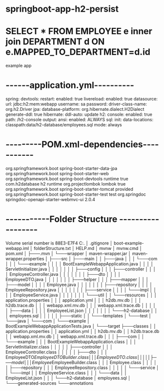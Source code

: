 # springboot-app-h2-persist

# SELECT * FROM EMPLOYEE e inner join DEPARTMENT d ON e.MAPPED_TO_DEPARTMENT=d.id

example app

# ------application.yml----------

spring:
devtools:
restart:
enabled: true
livereload:
enabled: true
datasource:
url: jdbc:h2:mem:webapp
username: sa
password:
driver-class-name: org.h2.Driver
jpa:
database-platform: org.hibernate.dialect.H2Dialect
generate-ddl: true
hibernate:
ddl-auto: update
h2:
console:
enabled: true
path: /h2-console
output:
ansi:
enabled: ALWAYS
sql:
init:
data-locations: classpath:data/h2-database/employees.sql
mode: always

# ---------POM.xml-dependencies-----------

 <dependencies>
        <dependency>
            <groupId>org.springframework.boot</groupId>
            <artifactId>spring-boot-starter-data-jpa</artifactId>
        </dependency>
        <dependency>
            <groupId>org.springframework.boot</groupId>
            <artifactId>spring-boot-starter-web</artifactId>
        </dependency>
        <dependency>
            <groupId>org.springframework.boot</groupId>
            <artifactId>spring-boot-devtools</artifactId>
            <scope>runtime</scope>
            <optional>true</optional>
        </dependency>
        <dependency>
            <groupId>com.h2database</groupId>
            <artifactId>h2</artifactId>
            <scope>runtime</scope>
        </dependency>
        <dependency>
            <groupId>org.projectlombok</groupId>
            <artifactId>lombok</artifactId>
            <optional>true</optional>
        </dependency>
        <dependency>
            <groupId>org.springframework.boot</groupId>
            <artifactId>spring-boot-starter-tomcat</artifactId>
            <scope>provided</scope>
        </dependency>
        <dependency>
            <groupId>org.springframework.boot</groupId>
            <artifactId>spring-boot-starter-test</artifactId>
            <scope>test</scope>
        </dependency>
        <dependency>
            <groupId>org.springdoc</groupId>
            <artifactId>springdoc-openapi-starter-webmvc-ui</artifactId>
            <version>2.0.4</version>
        </dependency>
    </dependencies>

# -----------Folder Structure ------------------

Volume serial number is 88E3-E7F4
C:.
│ .gitignore
│ boot-example-webapp.iml
│ folderStructure.txt
│ HELP.md
│ mvnw
│ mvnw.cmd
│ pom.xml
│
├───.mvn
│ └───wrapper
│ maven-wrapper.jar
│ maven-wrapper.properties
│
├───src
│ ├───main
│ │ ├───java
│ │ │ └───com
│ │ │ └───example
│ │ │ │ BootExampleWebappApplication.java
│ │ │ │ ServletInitializer.java
│ │ │ │
│ │ │ ├───config
│ │ │ ├───controller
│ │ │ │ EmployeeController.java
│ │ │ │
│ │ │ ├───dto
│ │ │ │ EmployeeDTO.java
│ │ │ │
│ │ │ ├───helper
│ │ │ ├───mapper
│ │ │ ├───model
│ │ │ │ Employee.java
│ │ │ │
│ │ │ ├───repository
│ │ │ │ EmployeeRepository.java
│ │ │ │
│ │ │ ├───service
│ │ │ │ └───impl
│ │ │ │ EmployeeService.java
│ │ │ │
│ │ │ └───util
│ │ └───resources
│ │ │ application.properties
│ │ │ application.yml
│ │ │ h2db.mv.db
│ │ │ h2db.trace.db
│ │ │ webapp.xml.mv.db
│ │ │ webapp.xml.trace.db
│ │ │
│ │ ├───data
│ │ │ │ EmployeeList.json
│ │ │ │
│ │ │ └───h2-database
│ │ │ employees.sql
│ │ │
│ │ ├───static
│ │ └───templates
│ └───test
│ └───java
│ └───com
│ └───example
│ BootExampleWebappApplicationTests.java
│
└───target
├───classes
│ │ application.properties
│ │ application.yml
│ │ h2db.mv.db
│ │ h2db.trace.db
│ │ webapp.xml.mv.db
│ │ webapp.xml.trace.db
│ │
│ ├───com
│ │ └───example
│ │ │ BootExampleWebappApplication.class
│ │ │ ServletInitializer.class
│ │ │
│ │ ├───controller
│ │ │ EmployeeController.class
│ │ │
│ │ ├───dto
│ │ │ EmployeeDTO$EmployeeDTOBuilder.class
│ │ │ EmployeeDTO.class
│ │ │
│ │ ├───model
│ │ │ Employee$EmployeeBuilder.class
│ │ │ Employee.class
│ │ │
│ │ ├───repository
│ │ │ EmployeeRepository.class
│ │ │
│ │ └───service
│ │ └───impl
│ │ EmployeeService.class
│ │
│ └───data
│ │ EmployeeList.json
│ │
│ └───h2-database
│ employees.sql
│
└───generated-sources
└───annotations
